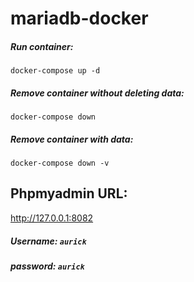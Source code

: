 # mariadb-docker

##### Run container:
```shell script
docker-compose up -d
```

##### Remove container without  deleting data:
```shell script
docker-compose down
```

##### Remove container with data:
```shell script
docker-compose down -v
```

## Phpmyadmin URL:
http://127.0.0.1:8082

##### Username: `aurick`
##### password: `aurick`
